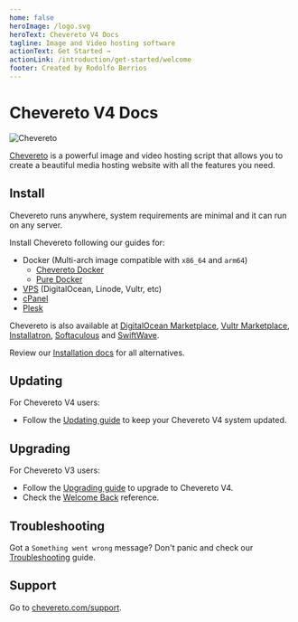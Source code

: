 ```yaml
---
home: false
heroImage: /logo.svg
heroText: Chevereto V4 Docs
tagline: Image and Video hosting software
actionText: Get Started →
actionLink: /introduction/get-started/welcome
footer: Created by Rodolfo Berrios
---
```


# Chevereto V4 Docs

![Chevereto](/chevereto.svg)

[Chevereto](https://chevereto.com) is a powerful image and video hosting script that allows you to create a beautiful media hosting website with all the features you need.

## Install

Chevereto runs anywhere, system requirements are minimal and it can run on any server.

Install Chevereto following our guides for:

* Docker (Multi-arch image compatible with `x86_64` and `arm64`)
  * [Chevereto Docker](./guides/docker/README.md)
  * [Pure Docker](./guides/docker/pure-docker.md)
* [VPS](./guides/server/vps.md) (DigitalOcean, Linode, Vultr, etc)
* [cPanel](./guides/cpanel/)
* [Plesk](./guides/plesk/)

Chevereto is also available at [DigitalOcean Marketplace](https://chevereto.com/go/digitalocean), [Vultr Marketplace](https://chevereto.com/go/vultr), [Installatron](https://installatron.com/chevereto), [Softaculous](https://www.softaculous.com/apps/galleries/Chevereto) and [SwiftWave](https://swiftwave.org/docs/dashboard/swiftwave_app_store/).

Review our [Installation docs](./application/installing/installation.md) for all alternatives.

## Updating

For Chevereto V4 users:

* Follow the [Updating guide](application/installing/updating.md) to keep your Chevereto V4 system updated.

## Upgrading

For Chevereto V3 users:

* Follow the [Upgrading guide](application/installing/upgrading.md) to upgrade to Chevereto V4.
* Check the [Welcome Back](introduction/changelog/welcome-back.md#chevereto-v4-vs-v3) reference.

## Troubleshooting

Got a `Something went wrong` message? Don't panic and check our [Troubleshooting](application/reference/errors.md#something-went-wrong) guide.

## Support

Go to [chevereto.com/support](https://chevereto.com/support).
